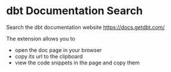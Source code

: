 # dbt Documentation Search

Search the dbt documentation website https://docs.getdbt.com/

The extension allows you to 
- open the doc page in your browser
- copy its url to the clipboard
- view the code snippets in the page and copy them